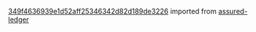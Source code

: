[349f4636939e1d52aff25346342d82d189de3226](https://github.com/insolar/assured-ledger/commit/349f4636939e1d52aff25346342d82d189de3226) imported from [assured-ledger](https://github.com/insolar/assured-ledger)
